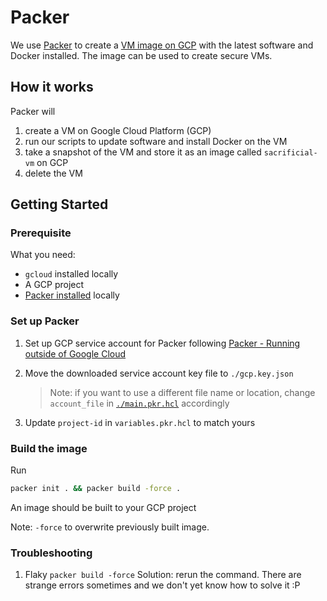# Packer

We use [Packer](https://www.packer.io/) to create a [VM image on GCP](https://cloud.google.com/compute/docs/images) with the latest software and Docker installed.
The image can be used to create secure VMs.

## How it works

Packer will

1. create a VM on Google Cloud Platform (GCP)
2. run our scripts to update software and install Docker on the VM
3. take a snapshot of the VM and store it as an image called `sacrificial-vm` on GCP
4. delete the VM

## Getting Started

### Prerequisite

What you need:

- `gcloud` installed locally
- A GCP project
- [Packer installed](https://www.packer.io/downloads) locally

### Set up Packer

1. Set up GCP service account for Packer following [Packer - Running outside of Google Cloud](https://www.packer.io/plugins/builders/googlecompute#running-outside-of-google-cloud)

2. Move the downloaded service account key file to `./gcp.key.json`

   > Note: if you want to use a different file name or location, change `account_file` in [`./main.pkr.hcl`](./main.pkr.hcl) accordingly

3. Update `project-id` in `variables.pkr.hcl` to match yours

### Build the image

Run

```bash
packer init . && packer build -force .
```

An image should be built to your GCP project

Note: `-force` to overwrite previously built image.

### Troubleshooting
1. Flaky `packer build -force` 
Solution: rerun the command. There are strange errors sometimes and we don't yet know how to solve it :P
